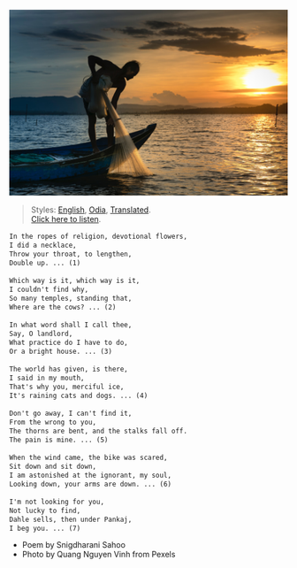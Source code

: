 ![](assets/img/man-on-boat-holding-white-mesh-fishing-net-2131904.jpg)

> Styles: [English](README.md), [Odia](Odia.md), [Translated](Translated.md).<br>
> [Click here to listen](https://soundcloud.com/teachersnigdha/all-are-our-own).

```
In the ropes of religion, devotional flowers,
I did a necklace,
Throw your throat, to lengthen,
Double up. ... (1)

Which way is it, which way is it,
I couldn't find why,
So many temples, standing that,
Where are the cows? ... (2)

In what word shall I call thee,
Say, O landlord,
What practice do I have to do,
Or a bright house. ... (3)

The world has given, is there,
I said in my mouth,
That's why you, merciful ice,
It's raining cats and dogs. ... (4)

Don't go away, I can't find it,
From the wrong to you,
The thorns are bent, and the stalks fall off.
The pain is mine. ... (5)

When the wind came, the bike was scared,
Sit down and sit down,
I am astonished at the ignorant, my soul,
Looking down, your arms are down. ... (6)

I'm not looking for you,
Not lucky to find,
Dahle sells, then under Pankaj,
I beg you. ... (7)
```

- Poem by Snigdharani Sahoo
- Photo by Quang Nguyen Vinh from Pexels
